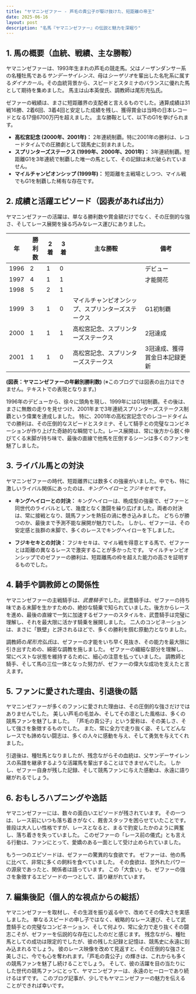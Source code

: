 ```yaml
---
title: "ヤマニンゼファー - 芦毛の貴公子が駆け抜けた、短距離の帝王"
date: 2025-06-16
layout: post
description: "名馬『ヤマニンゼファー』の伝説と魅力を深堀り"
---
```


## 1. 馬の概要（血統、戦績、主な勝鞍）

ヤマニンゼファーは、1993年生まれの芦毛の競走馬。父はノーザンダンサー系の名種牡馬である*サンデーサイレンス*、母は*シーザリオ*を輩出した名牝系に属する*ダイナカール*。その血統背景から、スピードとスタミナのバランスに優れた馬として期待を集めました。  馬主は山本英俊氏、調教師は尾形充弘氏。

ゼファーの戦績は、まさに短距離界の支配者と言えるものでした。通算成績は31戦16勝、2着6回、3着4回と安定した成績を残し、獲得賞金は当時の日本レコードとなる17億6700万円を超えました。  主な勝鞍として、以下のG1を挙げられます。

* **高松宮記念 (2000年、2001年)：** 2年連続制覇。特に2001年の勝利は、レコードタイムでの圧勝劇として競馬史に刻まれました。
* **スプリンターズステークス (1999年、2000年、2001年)：** 3年連続制覇。短距離G1を3年連続で制覇した唯一の馬として、その記録は未だ破られていません。
* **マイルチャンピオンシップ (1999年)：** 短距離を主戦場としつつ、マイル戦でもG1を制覇した稀有な存在です。


## 2. 成績と活躍エピソード（図表があれば出力）

ヤマニンゼファーの活躍は、単なる勝利数や賞金額だけでなく、その圧倒的な強さ、そしてレース展開を操る巧みなレース運びにありました。

| 年 | 勝利数 | 2着 | 3着 | 主な勝鞍 | 備考 |
|---|---|---|---|---|---|
| 1996 | 2 | 1 | 0 | | デビュー |
| 1997 | 4 | 1 | 1 | | 才能開花 |
| 1998 | 5 | 2 | 1 | |  |
| 1999 | 3 | 1 | 0 | マイルチャンピオンシップ、スプリンターズステークス | G1初制覇 |
| 2000 | 1 | 1 | 1 | 高松宮記念、スプリンターズステークス | 2冠達成 |
| 2001 | 1 | 1 | 0 | 高松宮記念、スプリンターズステークス | 3冠達成、獲得賞金日本記録更新 |


**(図表：ヤマニンゼファーの年齢別勝利数)**  (※このブログでは図表の出力はできません。テキストでの表現となります。)

1996年のデビューから、徐々に頭角を現し、1999年にはG1初制覇。その後は、まさに無敵の走りを見せつけ、2001年まで3年連続スプリンターズステークス制覇という偉業を達成しました。  特に、2001年の高松宮記念でのレコードタイムでの勝利は、その圧倒的なスピードとスタミナ、そして騎手との完璧なコンビネーションが作り上げた奇跡的な瞬間でした。レース展開は、常に後方から鋭く伸びてくる末脚が持ち味で、最後の直線で他馬を圧倒するシーンは多くのファンを魅了しました。


## 3. ライバル馬との対決

ヤマニンゼファーの時代、短距離界には数多くの強豪がいました。中でも、特に激しいライバル関係にあったのは、*キングヘイロー*と*フジキセキ*です。

* **キングヘイローとの対決：**  キングヘイローは、晩成型の強豪で、ゼファーと同世代のライバルとして、幾度となく激闘を繰り広げました。両者の対決は、常に接戦となり、競馬ファンを熱狂の渦に巻き込みました。  どちらが勝つのか、最後まで予測不能な展開が魅力でした。  しかし、ゼファーは、その安定感と抜群の末脚で、多くのレースでキングヘイローを下しました。

* **フジキセキとの対決：** フジキセキは、マイル戦を得意とする馬で、ゼファーとは距離の異なるレースで激突することが多かったです。  マイルチャンピオンシップでのゼファーの勝利は、短距離馬の枠を超えた能力の高さを証明するものでした。


## 4. 騎手や調教師との関係性

ヤマニンゼファーの主戦騎手は、*武豊騎手*でした。武豊騎手は、ゼファーの持ち味である末脚を生かすための、絶妙な騎乗で知られていました。後方からレースを進め、最後の直線で一気に加速するゼファーのスタイルを、武豊騎手は完璧に理解し、それを最大限に活かす騎乗を展開しました。  二人のコンビネーションは、まさに「鉄壁」と評されるほどで、多くの勝利を掴む原動力となりました。

調教師の*尾形充弘氏*は、ゼファーの才能をいち早く見抜き、その能力を最大限に引き出すための、綿密な調教を施しました。  ゼファーの繊細な部分を理解し、常にベストな状態を維持するために、細心の注意を払っていました。  調教師と騎手、そして馬の三位一体となった努力が、ゼファーの偉大な成功を支えたと言えます。


## 5. ファンに愛された理由、引退後の話

ヤマニンゼファーが多くのファンに愛された理由は、その圧倒的な強さだけではありませんでした。  美しい芦毛の毛並み、そしてその凛とした風格は、多くの競馬ファンを魅了しました。  「芦毛の貴公子」という愛称は、その美しさ、そして強さを象徴するものでした。  また、常に全力で走り抜く姿、そしてどんなレースでも諦めない闘志は、多くの人々に感動を与え、そして勇気を与えてくれました。

引退後は、種牡馬となりましたが、残念ながらその血統は、父サンデーサイレンスの系譜を継承するような活躍馬を輩出することはできませんでした。  しかし、ゼファー自身が残した記録、そして競馬ファンに与えた感動は、永遠に語り継がれるでしょう。


## 6. おもしろハプニングや逸話

ヤマニンゼファーには、数々の面白いエピソードが残されています。  その一つは、レース前にいつも落ち着きがなく、厩舎スタッフを困らせていたことです。  普段は大人しい性格ですが、レースとなると、まるで豹変したかのように興奮し、落ち着きを失っていました。  このゼファーの「レース前の儀式」とも言える行動は、ファンにとって、愛嬌のある一面として受け止められていました。


もう一つのエピソードは、ゼファーの驚異的な食欲です。  ゼファーは、他の馬に比べて、非常に多くの飼料を食べていました。  その食欲は、並外れたパワーの源泉であったと、関係者は語っています。  この「大食い」も、ゼファーの強さを象徴するエピソードの一つとして、語り継がれています。


## 7. 編集後記（個人的な視点からの総括）

ヤマニンゼファーを取材し、その生涯を振り返る中で、改めてその偉大さを実感しました。  単なるスピードの申し子ではなく、戦略的なレース運び、そして武豊騎手との完璧なコンビネーション、そして何より、常に全力で走り抜くその闘志こそが、ゼファーを伝説的な存在にしたのだと感じます。  残念ながら、種牡馬としての成功は限定的でしたが、彼の残した記録と記憶は、競馬史に永遠に刻み込まれるでしょう。  彼のレース映像を改めて見返すと、その圧倒的な強さと美しさに、今でも心を奪われます。「芦毛の貴公子」の輝きは、これからも多くの競馬ファンを魅了し続けることでしょう。  そして、彼の活躍を目の当たりにした世代の競馬ファンにとって、ヤマニンゼファーは、永遠のヒーローであり続けるはずです。  このブログ記事が、少しでもヤマニンゼファーの魅力を伝えることができれば幸いです。
